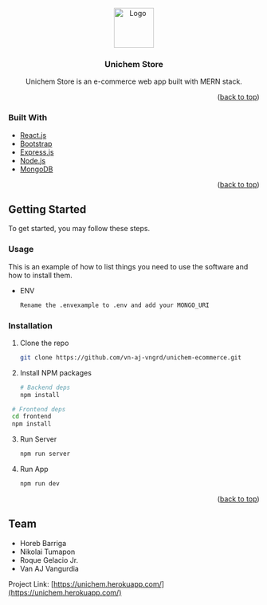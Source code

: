 <div id="top"></div>

<!-- PROJECT LOGO -->
<br />
<div align="center">
  <a href="https://unichem.herokuapp.com/static/media/logo.2f2828760e344d57bf311fb1261e6c40.svg">
    <img src="images/logo.png" alt="Logo" width="80" height="80">
  </a>

<h3 align="center">Unichem Store</h3>

  <p align="center">
    Unichem Store is an e-commerce web app built with MERN stack.
  </p>
</div>

<p align="right">(<a href="#top">back to top</a>)</p>


### Built With

* [React.js](https://reactjs.org/)
* [Bootstrap](https://getbootstrap.com)
* [Express.js](https://expressjs.com/)
* [Node.js](https://nodejs.org/en/)
* [MongoDB](https://www.mongodb.com/)

<p align="right">(<a href="#top">back to top</a>)</p>

<!-- GETTING STARTED -->
## Getting Started

To get started, you may follow these steps.

### Usage

This is an example of how to list things you need to use the software and how to install them.
* ENV
  ```sh
  Rename the .envexample to .env and add your MONGO_URI
  ```

### Installation

1. Clone the repo
   ```sh
   git clone https://github.com/vn-aj-vngrd/unichem-ecommerce.git
   ```
2. Install NPM packages
   ```sh
   # Backend deps
   npm install
   ```
  ```sh
   # Frontend deps
   cd frontend
   npm install
   ```
 
3. Run Server
   ```js
   npm run server
   ```
4. Run App
   ```js
   npm run dev
   ```

<p align="right">(<a href="#top">back to top</a>)</p>

<!-- Team -->
## Team
<!--  - [@twitter_handle](https://twitter.com/twitter_handle) - email@email_client.com -->
 - Horeb Barriga
 - Nikolai Tumapon
 - Roque Gelacio Jr.
 - Van AJ Vangurdia 

Project Link: [https://unichem.herokuapp.com/](https://unichem.herokuapp.com/)
